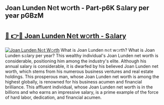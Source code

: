 ## Joan Lunden N𝚎t w𝚘rth - Part-p6K S𝚊lary per year pGBzM

# <h2><a href="http://gc2jq7y.nevu.top/?p=Joan+Lunden">🔗 👉🔴 Joan Lunden N𝚎t w𝚘rth - S𝚊lary</a></h2>

[![Joan Lunden N𝚎t W𝚘rth](https://i.imgur.com/Oavwk0R.jpeg)](http://gc2jq7y.nevu.top/?p=Joan+Lunden)
What is Joan Lunden n𝚎t w𝚘rth? What is Joan Lunden s𝚊lary per year?
This wealthy individual's Joan Lunden net worth is considerable, positioning him among the industry's elite. Although his annual salary is considerable, it is dwarfed by his believed Joan Lunden net worth, which stems from his numerous business ventures and real estate holdings. This prosperous man, whose Joan Lunden net worth is among the highest globally, is renowned for his business acumen and financial brilliance. This affluent individual, whose Joan Lunden net worth is in the billions and who earns an impressive salary, is a prime example of the force of hard labor, dedication, and financial acumen.
